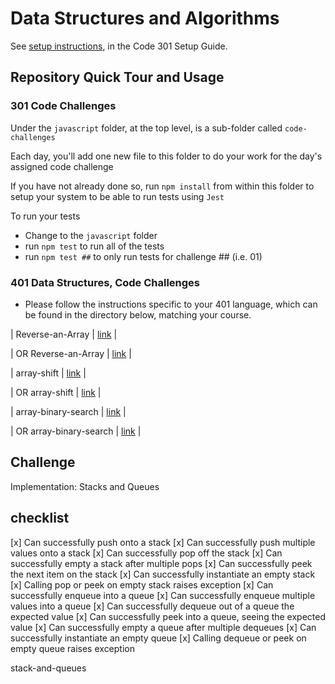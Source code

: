 # Data Structures and Algorithms

See [setup instructions](https://codefellows.github.io/setup-guide/code-301/3-code-challenges), in the Code 301 Setup Guide.

## Repository Quick Tour and Usage

### 301 Code Challenges

Under the `javascript` folder, at the top level, is a sub-folder called `code-challenges`

Each day, you'll add one new file to this folder to do your work for the day's assigned code challenge

If you have not already done so, run `npm install` from within this folder to setup your system to be able to run tests using `Jest`

To run your tests

- Change to the `javascript` folder
- run `npm test` to run all of the tests
- run `npm test ##` to only run tests for challenge ## (i.e. 01)

### 401 Data Structures, Code Challenges

- Please follow the instructions specific to your 401 language, which can be found in the directory below, matching your course.

| Reverse-an-Array       |    [link](https://marwan-zakia.github.io/data-structures-and-algorithms/Reverse-an-Array.md)     |

| OR Reverse-an-Array       |   [link](https://github.com/Marwan-Zakia/data-structures-and-algorithms/blob/main/Reverse-an-Array.md)  |

| array-shift       |    [link](https://marwan-zakia.github.io/data-structures-and-algorithms/array-shift.md)     |

| OR array-shift       |    [link](https://github.com/Marwan-Zakia/data-structures-and-algorithms/blob/main/array-shift.md)     |

| array-binary-search        |    [link](https://marwan-zakia.github.io/data-structures-and-algorithms/array-binary-search.md)     |

| OR array-binary-search       |    [link](https://github.com/Marwan-Zakia/data-structures-and-algorithms/blob/main/array-binary-search.md)     |







## Challenge
Implementation: Stacks and Queues
## checklist
[x] Can successfully push onto a stack
[x] Can successfully push multiple values onto a stack
[x] Can successfully pop off the stack
[x] Can successfully empty a stack after multiple pops
[x] Can successfully peek the next item on the stack
[x] Can successfully instantiate an empty stack
[x] Calling pop or peek on empty stack raises exception
[x] Can successfully enqueue into a queue
[x] Can successfully enqueue multiple values into a queue
[x] Can successfully dequeue out of a queue the expected value
[x] Can successfully peek into a queue, seeing the expected value
[x] Can successfully empty a queue after multiple dequeues
[x] Can successfully instantiate an empty queue
[x] Calling dequeue or peek on empty queue raises exception

stack-and-queues
